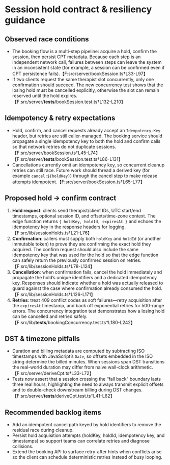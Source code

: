 # Session hold contract & resiliency guidance

## Observed race conditions
- The booking flow is a multi-step pipeline: acquire a hold, confirm the session, then persist CPT metadata. Because each step is an independent network call, failures between steps can leave the system in an inconsistent state (for example, a session can be confirmed even if CPT persistence fails).【F:src/server/bookSession.ts†L33-L97】
- If two clients request the same therapist slot concurrently, only one confirmation should succeed. The new concurrency test shows that the losing hold must be cancelled explicitly, otherwise the slot can remain reserved until the hold expires.【F:src/server/__tests__/bookSession.test.ts†L132-L210】

## Idempotency & retry expectations
- Hold, confirm, and cancel requests already accept an `Idempotency-Key` header, but retries are still caller-managed. The booking service should propagate a single idempotency key to both the hold and confirm calls so that network retries do not duplicate sessions.【F:src/server/bookSession.ts†L45-L74】【F:src/server/__tests__/bookSession.test.ts†L86-L131】
- Cancellations currently omit an idempotency key, so concurrent cleanup retries can still race. Future work should thread a derived key (for example `cancel:${holdKey}`) through the cancel step to make release attempts idempotent.【F:src/server/bookSession.ts†L65-L77】

## Proposed hold → confirm contract
1. **Hold request**: clients send therapist/client IDs, UTC start/end timestamps, optional session ID, and offsets/time-zone context. The edge function returns `{ holdKey, holdId, expiresAt }` and echoes the idempotency key in the response headers for logging.【F:src/lib/sessionHolds.ts†L21-L76】
2. **Confirmation**: callers must supply both `holdKey` and `holdId` (or another immutable token) to prove they are confirming the exact hold they acquired. The confirm request should also include the same idempotency key that was used for the hold so that the edge function can safely return the previously confirmed session on retries.【F:src/lib/sessionHolds.ts†L78-L124】
3. **Cancellation**: when confirmation fails, cancel the hold immediately and propagate the hold’s unique identifiers and a dedicated idempotency key. Responses should indicate whether a hold was actually released to guard against the case where confirmation already consumed the hold.【F:src/lib/sessionHolds.ts†L126-L171】
4. **Retries**: treat 409 conflict codes as soft failures—retry acquisition after the `expiresAt` timestamp, and back off exponential retries for 500-range errors. The concurrency integration test demonstrates how a losing hold can be cancelled and retried safely.【F:src/lib/__tests__/bookingConcurrency.test.ts†L180-L242】

## DST & timezone pitfalls
- Duration and billing metadata are computed by subtracting ISO timestamps with JavaScript’s `Date`, so offsets embedded in the ISO string determine the billed minutes. When sessions span DST transitions the real-world duration may differ from naive wall-clock arithmetic.【F:src/server/deriveCpt.ts†L33-L72】
- Tests now assert that a session crossing the “fall back” boundary lasts three real hours, highlighting the need to always transmit explicit offsets and to double-check downstream billing during DST changes.【F:src/server/__tests__/deriveCpt.test.ts†L41-L62】

## Recommended backlog items
- Add an idempotent cancel path keyed by hold identifiers to remove the residual race during cleanup.
- Persist hold acquisition attempts (holdKey, holdId, idempotency key, and timestamps) so support teams can correlate retries and diagnose collisions.
- Extend the booking API to surface retry-after hints when conflicts arise so the client can schedule deterministic retries instead of busy looping.
